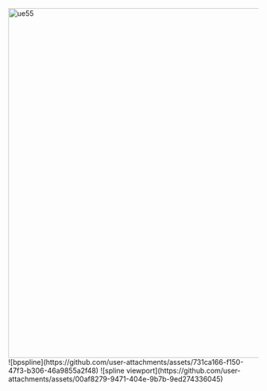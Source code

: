 <img width="704" alt="ue55" src="https://github.com/user-attachments/assets/a82473cb-271a-4f07-a083-cf1a844aaba9">
![bpspline](https://github.com/user-attachments/assets/731ca166-f150-47f3-b306-46a9855a2f48)
![spline viewport](https://github.com/user-attachments/assets/00af8279-9471-404e-9b7b-9ed274336045)
